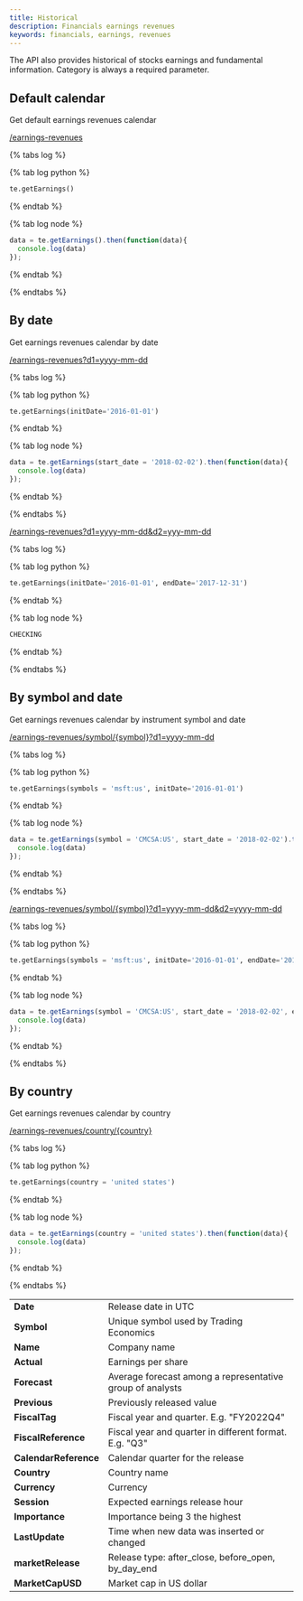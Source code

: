 ```yaml
---
title: Historical
description: Financials earnings revenues 
keywords: financials, earnings, revenues
---
```


The API also provides historical of stocks earnings and fundamental information. Category is always a required parameter.

## Default calendar

Get default earnings revenues calendar

[/earnings-revenues](https://api.tradingeconomics.com/earnings-revenues?c=guest:guest&f=json)

{% tabs log %}

{% tab log python %}
```python
te.getEarnings()
```
{% endtab %}

{% tab log node %}
```javascript
data = te.getEarnings().then(function(data){
  console.log(data)     
});
```
{% endtab %}

{% endtabs %}

## By date

Get earnings revenues calendar by date

[/earnings-revenues?d1=yyyy-mm-dd](https://api.tradingeconomics.com/earnings-revenues?c=guest:guest&d1=2017-01-01&f=json)

{% tabs log %}

{% tab log python %}
```python
te.getEarnings(initDate='2016-01-01')
```
{% endtab %}

{% tab log node %}
```javascript
data = te.getEarnings(start_date = '2018-02-02').then(function(data){
  console.log(data)     
});
```
{% endtab %}

{% endtabs %}

[/earnings-revenues?d1=yyyy-mm-dd&d2=yyy-mm-dd](https://api.tradingeconomics.com/earnings-revenues?c=guest:guest&d1=2017-01-01&d2=2017-12-31&f=json)

{% tabs log %}

{% tab log python %}
```python
te.getEarnings(initDate='2016-01-01', endDate='2017-12-31')
```
{% endtab %}

{% tab log node %}
```javascript
CHECKING
```
{% endtab %}

{% endtabs %}

## By symbol and date

Get earnings revenues calendar by instrument symbol and date

[/earnings-revenues/symbol/{symbol}?d1=yyyy-mm-dd](https://api.tradingeconomics.com/earnings-revenues/symbol/aapl:us?c=guest:guest&d1=2017-01-01&f=json)

{% tabs log %}

{% tab log python %}
```python
te.getEarnings(symbols = 'msft:us', initDate='2016-01-01')
```
{% endtab %}

{% tab log node %}
```javascript
data = te.getEarnings(symbol = 'CMCSA:US', start_date = '2018-02-02').then(function(data){
  console.log(data)     
});
```
{% endtab %}

{% endtabs %}

[/earnings-revenues/symbol/{symbol}?d1=yyyy-mm-dd&d2=yyyy-mm-dd](https://api.tradingeconomics.com/earnings-revenues/symbol/msft:us?c=guest:guest&d1=2016-01-01&d2=2017-12-31&f=json)

{% tabs log %}

{% tab log python %}
```python
te.getEarnings(symbols = 'msft:us', initDate='2016-01-01', endDate='2017-12-31')
```
{% endtab %}

{% tab log node %}
```javascript
data = te.getEarnings(symbol = 'CMCSA:US', start_date = '2018-02-02', end_date = '2019-12-31').then(function(data){
  console.log(data)     
});
```
{% endtab %}

{% endtabs %}

## By country

Get earnings revenues calendar by country

[/earnings-revenues/country/{country}](https://api.tradingeconomics.com/earnings-revenues/country/mexico?c=guest:guest&f=json)

{% tabs log %}

{% tab log python %}
```python
te.getEarnings(country = 'united states')
```
{% endtab %}

{% tab log node %}
```javascript
data = te.getEarnings(country = 'united states').then(function(data){
  console.log(data)     
});
```
{% endtab %}

{% endtabs %}

|                       |                                                           |
|-----------------------|-----------------------------------------------------------|
| **Date**              |	Release date in UTC                                       |
| **Symbol**            |	Unique symbol used by Trading Economics                   |
| **Name**              |	Company name                                              |
| **Actual**	          | Earnings per share                                        |
| **Forecast**	        | Average forecast among a representative group of analysts |
| **Previous**          | Previously released value                                 |
| **FiscalTag**	        | Fiscal year and quarter. E.g. "FY2022Q4"                  |
| **FiscalReference**	  | Fiscal year and quarter in different format. E.g. "Q3"    |
| **CalendarReference**	| Calendar quarter for the release                          |
| **Country**	          | Country name                                              |
| **Currency**	        | Currency                                                  |
| **Session**	          | Expected earnings release hour                            |
| **Importance**        |	Importance being 3 the highest                            |
| **LastUpdate**        |	Time when new data was inserted or changed                |
| **marketRelease**	    | Release type: after_close, before_open, by_day_end        |
| **MarketCapUSD**      |	Market cap in US dollar                                   |